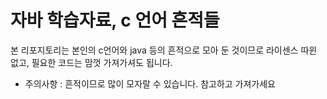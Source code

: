 # 자바 학습자료, c 언어 흔적들

본 리포지토리는 본인의 c언어와 java 등의 흔적으로 모아 둔 것이므로
라이센스 따윈 없고, 필요한 코드는 맘껏 가져가셔도 됩니다.
 - 주의사항 : 흔적이므로 많이 모자랄 수 있습니다. 참고하고 가져가세요